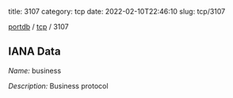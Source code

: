 title: 3107
category: tcp
date: 2022-02-10T22:46:10
slug: tcp/3107

[portdb](/) / [tcp](/category/tcp.html) / 3107


## IANA Data

_Name:_ business

_Description:_ Business protocol


